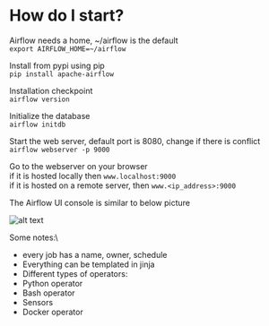 # How do I start?

Airflow needs a home, ~/airflow is the default\
```export AIRFLOW_HOME=~/airflow```

Install from pypi using pip\
```pip install apache-airflow```

Installation checkpoint\
```airflow version```

Initialize the database\
```airflow initdb```

Start the web server, default port is 8080, change if there is conflict\
```airflow webserver -p 9000```

Go to the webserver on your browser\
if it is hosted locally then ```www.localhost:9000``` \
if it is hosted on a remote server, then ```www.<ip_address>:9000```

The Airflow UI console is similar to below picture

![alt text](pictures/airflow_UI_console.png "Apache Airflow UI console")



Some notes:\
- every job has a name, owner, schedule
- Everything can be templated in jinja
- Different types of operators:
 - Python operator
 - Bash operator
 - Sensors
 - Docker operator
